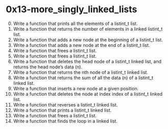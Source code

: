# 0x13-more_singly_linked_lists

00. Write a function that prints all the elements of a listint_t list.
01. Write a function that returns the number of elements in a linked listint_t list.
02. Write a function that adds a new node at the beginning of a listint_t list.
03. Write a function that adds a new node at the end of a listint_t list.
04. Write a function that frees a listint_t list.
05. Write a function that frees a listint_t list.
06. Write a function that deletes the head node of a listint_t linked list, and returns the head node’s data (n).
07. Write a function that returns the nth node of a listint_t linked list.
08. Write a function that returns the sum of all the data (n) of a listint_t linked list.
09. Write a function that inserts a new node at a given position.
10. Write a function that deletes the node at index index of a listint_t linked list.
100. Write a function that reverses a listint_t linked list.
101. Write a function that prints a listint_t linked list.
102. Write a function that frees a listint_t list.
103. Write a function that finds the loop in a linked list.